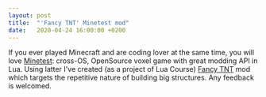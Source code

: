 ```yaml
---
layout: post
title:  "'Fancy TNT' Minetest mod"
date:   2020-04-24 16:00:00 +0200
---
```


If you ever played Minecraft and are coding lover at the same time, you will love [Minetest](https://www.minetest.net/): cross-OS, OpenSource voxel game with great modding API in Lua. Using latter I've created (as a project of Lua Course) [Fancy TNT](https://github.com/wpedrak/fancy_tnt) mod which targets the repetitive nature of building big structures. Any feedback is welcomed.
